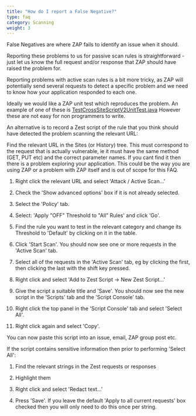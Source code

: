 ```yaml
---
title: "How do I report a False Negative?"
type: faq
category: Scanning
weight: 3
---
```


False Negatives are where ZAP fails to identify an issue when it should.

Reporting these problems to us for passive scan rules is straightforward -
just let us know the full request and/or response that ZAP should have raised
the problem for.

Reporting problems with active scan rules is a bit more tricky, as ZAP will
potentially send several requests to detect a specific problem and we need to
know how your application responded to each one.

Ideally we would like a ZAP unit test which reproduces the problem. An example
of one of these is
[TestCrossSiteScriptV2UnitTest.java](https://github.com/zaproxy/zap-extensions/blob/master/addOns/ascanrules/src/test/java/org/zaproxy/zap/extension/ascanrules/TestCrossSiteScriptV2UnitTest.java)
However these are not easy for non programmers to write.

An alternative is to record a Zest script of the rule that you think should
have detected the problem scanning the relevant URL:

Find the relevant URL in the Sites (or History) tree. This must correspond to
the request that is actually vulnerable, ie it must have the same method (GET,
PUT etc) and the correct parameter names. If you cant find it then there is a
problem exploring your application. This could be the way you are using ZAP or
a problem with ZAP itself and is out of scope for this FAQ.

  1. Right click the relevant URL and select 'Attack / Active Scan...'

  2. Check the 'Show advanced options' box if it is not already selected.

  3. Select the 'Policy' tab.

  4. Select: 'Apply "OFF" Threshold to "All" Rules' and click 'Go'.

  5. Find the rule you want to test in the relevant category and change its Threshold to 'Default' by clicking on it in the table.

  6. Click 'Start Scan'. You should now see one or more requests in the 'Active Scan' tab.

  7. Select all of the requests in the 'Active Scan' tab, eg by clicking the first, then clicking the last with the shift key pressed.

  8. Right click and select 'Add to Zest Script -> New Zest Script...'

  9. Give the script a suitable title and 'Save'. You should now see the new script in the 'Scripts' tab and the 'Script Console' tab.

  10. Right click the top panel in the 'Script Console' tab and select 'Select All'.

  11. Right click again and select 'Copy'.

You can now paste this script into an issue, email, ZAP group post etc.

If the script contains sensitive information then prior to performing 'Select
All':

  1. Find the relevant strings in the Zest requests or responses

  2. Highlight them

  3. Right click and select 'Redact text...'

  4. Press 'Save'. If you leave the default 'Apply to all current requests' box checked then you will only need to do this once per string.
